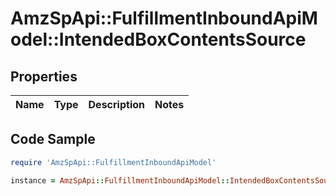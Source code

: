 # AmzSpApi::FulfillmentInboundApiModel::IntendedBoxContentsSource

## Properties

Name | Type | Description | Notes
------------ | ------------- | ------------- | -------------

## Code Sample

```ruby
require 'AmzSpApi::FulfillmentInboundApiModel'

instance = AmzSpApi::FulfillmentInboundApiModel::IntendedBoxContentsSource.new()
```


